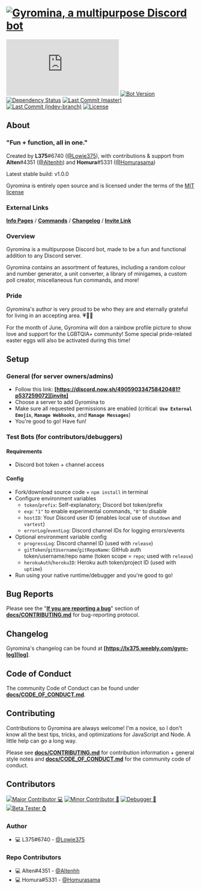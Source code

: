 # ​ [![Gyromina, a multipurpose Discord bot][gyro-banner-alt]][info]

[![Discord.js Version][djs-img]][djs-link]
[![Bot Version][version-img]](package.json)
[![Dependency Status][dependency-img]][dependency-link]
[![Last Commit (master)][master-commit-img]][master-commit-img]
[![Last Commit (indev-branch)][indev-commit-img]][indev-commit-img]
[![License][license-img]](LICENSE)

## About

### "Fun + function, all in one."

Created by **L375**#6740 \([@Lowie375](https://www.github.com/Lowie375)\), with contributions & support from **Alten**#4351 \([@Altenhh](https://www.github.com/Altenhh)\) and **Homura**#5331 \([@Homurasama](https://www.github.com/Homurasama)\)

Latest stable build: v1.0.0

Gyromina is entirely open source and is licensed under the terms of the [MIT license](LICENSE)

### External Links

**[Info Pages][info]** / **[Commands][commands]** / **[Changelog][log]** / **[Invite Link][invite]**

### Overview

Gyromina is a multipurpose Discord bot, made to be a fun and functional addition to any Discord server.

Gyromina contains an assortment of features, including a random colour and number generator, a unit converter, a library of minigames, a custom poll creator, miscellaneous fun commands, and more!

### Pride

Gyromina's author is very proud to be who they are and eternally grateful for living in an accepting area. 💗💛💙

For the month of June, Gyromina will don a rainbow profile picture to show love and support for the LGBTQIA+ community! Some special pride-related easter eggs will also be activated during this time!

## Setup

### General (for server owners/admins)

* Follow this link: **[https://discord.now.sh/490590334758420481?p537259072][invite]**
* Choose a server to add Gyromina to
* Make sure all requested permissions are enabled (critical: **`Use External Emojis`**, **`Manage Webhooks`**, and **`Manage Messages`**)
* You're good to go! Have fun!

### Test Bots (for contributors/debuggers)

#### Requirements

* Discord bot token + channel access

#### Config

* Fork/download source code + `npm install` in terminal
* Configure environment variables
  * `token`/`prefix`: Self-explanatory; Discord bot token/prefix
  * `exp`: `"1"` to enable experimental commands, `"0"` to disable
  * `hostID`: Your Discord user ID (enables local use of `shutdown` and `vartest`)
  * `errorLog`/`eventLog`: Discord channel IDs for logging errors/events
* Optional environment variable config
  * `progressLog`: Discord channel ID (used with `release`)
  * `gitToken`/`gitUsername`/`gitRepoName`: GitHub auth token/username/repo name (token scope = `repo`; used with `release`)
  * `herokuAuth`/`herokuID`: Heroku auth token/project ID (used with `uptime`)
* Run using your native runtime/debugger and you're good to go!

## Bug Reports

Please see the "**[If you are reporting a bug](docs/CONTRIBUTING.md#if-you-are-reporting-a-bug)**" section of **[docs/CONTRIBUTING.md](docs/CONTRIBUTING.md)** for bug-reporting protocol.

## Changelog

Gyromina's changelog can be found at **[https://lx375.weebly.com/gyro-log][log]**.

## Code of Conduct

The community Code of Conduct can be found under **[docs/CODE_OF_CONDUCT.md](docs/CODE_OF_CONDUCT.md)**.

## Contributing

Contributions to Gyromina are always welcome! I'm a novice, so I don't know all the best tips, tricks, and optimizations for JavaScript and Node. A little help can go a long way.

Please see **[docs/CONTRIBUTING.md](docs/CONTRIBUTING.md)** for contribution information + general style notes and **[docs/CODE_OF_CONDUCT.md](docs/CODE_OF_CONDUCT.md)** for the community code of conduct.

## Contributors

[![Major Contributor 💻][maj-contrib-label]][maj-contrib-label]
[![Minor Contributor 💾][min-contrib-label]][min-contrib-label]
[![Debugger 🦟][debugger-label]][debugger-label]
[![Beta Tester ⌚][tester-label]][tester-label]

### Author

* 💻 L375#6740 - [@Lowie375](https://www.github.com/Lowie375)

### Repo Contributors

* 💻 Alten#4351 - [@Altenhh](https://www.github.com/Altenhh)
* 💻 Homura#5331 - [@Homurasama](https://www.github.com/Homurasama)

<!-- ### Helpers -->

<!-- Links -->
[commands]: https://lx375.weebly.com/gyro-commands
[gyro-banner]: https://cdn.discordapp.com/attachments/429364141355171840/703428268501762119/GyrominaPlasmaBanner.png
[gyro-banner-alt]: https://cdn.discordapp.com/attachments/429364141355171840/716978345774022696/GyrominaPlasmaBannerPride.png
[info]: https://lx375.weebly.com/gyromina
[invite]: https://discord.now.sh/490590334758420481?p537259072
[log]: https://lx375.weebly.com/gyro-log

[djs-link]: https://discord.js.org
[dependency-link]: https://david-dm.org/Lowie375/Gyromina
[contributors-link]: https://github.com/Lowie375/Gyromina/graphs/contributors

<!-- Labels -->
[djs-img]: https://img.shields.io/github/package-json/dependency-version/Lowie375/Gyromina/discord.js
[version-img]: https://img.shields.io/github/package-json/v/Lowie375/Gyromina
[dependency-img]: https://david-dm.org/Lowie375/Gyromina.svg
[master-commit-img]: https://img.shields.io/github/last-commit/Lowie375/Gyromina?label=last%20commit%20%28master%29
[indev-commit-img]: https://img.shields.io/github/last-commit/Lowie375/Gyromina/indev-branch?label=last%20commit%20%28indev-branch%29
[license-img]: https://img.shields.io/github/license/Lowie375/Gyromina

[maj-contrib-label]: https://img.shields.io/badge/major%20contributor-%F0%9F%92%BB-7effaf
[min-contrib-label]: https://img.shields.io/badge/minor%20contributor-%F0%9F%92%BE-7effaf
[debugger-label]: https://img.shields.io/badge/debugger-%F0%9F%A6%9F-7effaf
[tester-label]: https://img.shields.io/badge/beta%20tester-%E2%8C%9A-7effaf
